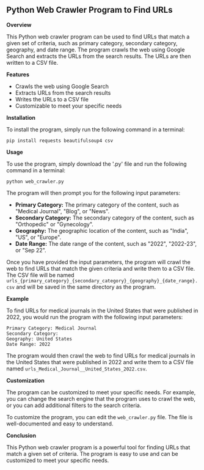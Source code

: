 ## Python Web Crawler Program to Find URLs

**Overview**

This Python web crawler program can be used to find URLs that match a given set of criteria, such as primary category, secondary category, geography, and date range. The program crawls the web using Google Search and extracts the URLs from the search results. The URLs are then written to a CSV file.

**Features**

* Crawls the web using Google Search
* Extracts URLs from the search results
* Writes the URLs to a CSV file
* Customizable to meet your specific needs

**Installation**

To install the program, simply run the following command in a terminal:

```
pip install requests beautifulsoup4 csv
```

**Usage**

To use the program, simply download the '.py' file and run the following command in a terminal:

```
python web_crawler.py
```

The program will then prompt you for the following input parameters:

* **Primary Category:** The primary category of the content, such as "Medical Journal", "Blog", or "News".
* **Secondary Category:** The secondary category of the content, such as "Orthopedic" or "Gynecology".
* **Geography:** The geographic location of the content, such as "India", "US", or "Europe".
* **Date Range:** The date range of the content, such as "2022", "2022-23", or "Sep 22".

Once you have provided the input parameters, the program will crawl the web to find URLs that match the given criteria and write them to a CSV file. The CSV file will be named `urls_{primary_category}_{secondary_category}_{geography}_{date_range}.csv` and will be saved in the same directory as the program.

**Example**

To find URLs for medical journals in the United States that were published in 2022, you would run the program with the following input parameters:

```
Primary Category: Medical Journal
Secondary Category:
Geography: United States
Date Range: 2022
```

The program would then crawl the web to find URLs for medical journals in the United States that were published in 2022 and write them to a CSV file named `urls_Medical_Journal__United_States_2022.csv`.

**Customization**

The program can be customized to meet your specific needs. For example, you can change the search engine that the program uses to crawl the web, or you can add additional filters to the search criteria.

To customize the program, you can edit the `web_crawler.py` file. The file is well-documented and easy to understand.

**Conclusion**

This Python web crawler program is a powerful tool for finding URLs that match a given set of criteria. The program is easy to use and can be customized to meet your specific needs.
